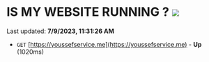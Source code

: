 # IS MY WEBSITE RUNNING ? [![](https://img.shields.io/static/v1?label=Sponsor&message=%E2%9D%A4&logo=GitHub&color=%23fe8e86)](https://github.com/sponsors/<username>)

Last updated: **7/9/2023, 11:31:26 AM**

- `GET` [https://youssefservice.me](https://youssefservice.me) - **Up** (1020ms)
